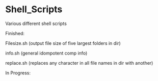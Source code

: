 # Shell_Scripts
Various different shell scripts

Finished:

Filesize.sh (output file size of five largest folders in dir)

info.sh (general idompotent comp info)

replace.sh (replaces any character in all file names in dir with another)

In Progress:
